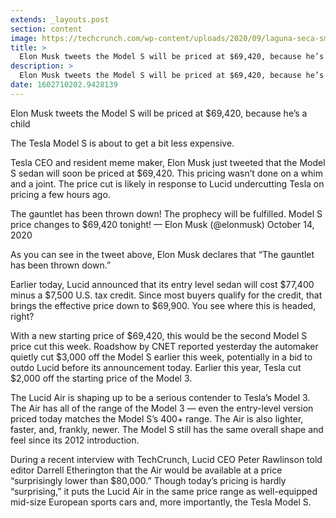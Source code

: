 ```yaml
--- 
extends: _layouts.post 
section: content 
image: https://techcrunch.com/wp-content/uploads/2020/09/laguna-seca-small.gif?w=700 
title: > 
  Elon Musk tweets the Model S will be priced at $69,420, because he’s a child – TechCrunch 
description: > 
  Elon Musk tweets the Model S will be priced at $69,420, because he’s a childThe Tesla Model S is about to get a bit less expensive.Tesla CEO and resident meme maker, Elon Musk just tweeted that the Model S sedan will soon be priced at $69,420.Model S price changes to $69,420 tonight!With a new starting price of $69,420, this would be the second Model S price cut this week.The Model S still has the same overall shape and feel since its 2012 introduction. 
date: 1602710202.9428139 
--- 
```

Elon Musk tweets the Model S will be priced at $69,420, because he’s a child

The Tesla Model S is about to get a bit less expensive.

Tesla CEO and resident meme maker, Elon Musk just tweeted that the Model S sedan will soon be priced at $69,420. This pricing wasn’t done on a whim and a joint. The price cut is likely in response to Lucid undercutting Tesla on pricing a few hours ago.

The gauntlet has been thrown down! The prophecy will be fulfilled. Model S price changes to $69,420 tonight! — Elon Musk (@elonmusk) October 14, 2020

As you can see in the tweet above, Elon Musk declares that “The gauntlet has been thrown down.”

Earlier today, Lucid announced that its entry level sedan will cost $77,400 minus a $7,500 U.S. tax credit. Since most buyers qualify for the credit, that brings the effective price down to $69,900. You see where this is headed, right?

With a new starting price of $69,420, this would be the second Model S price cut this week. Roadshow by CNET reported yesterday the automaker quietly cut $3,000 off the Model S earlier this week, potentially in a bid to outdo Lucid before its announcement today. Earlier this year, Tesla cut $2,000 off the starting price of the Model 3.

The Lucid Air is shaping up to be a serious contender to Tesla’s Model 3. The Air has all of the range of the Model 3 — even the entry-level version priced today matches the Model S’s 400+ range. The Air is also lighter, faster, and, frankly, newer. The Model S still has the same overall shape and feel since its 2012 introduction.

During a recent interview with TechCrunch, Lucid CEO Peter Rawlinson told editor Darrell Etherington that the Air would be available at a price “surprisingly lower than $80,000.” Though today’s pricing is hardly “surprising,” it puts the Lucid Air in the same price range as well-equipped mid-size European sports cars and, more importantly, the Tesla Model S.